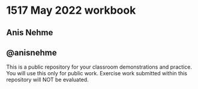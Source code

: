 # 1517 May 2022 workbook

## Anis Nehme

## @anisnehme

This is a public repository for your classroom demonstrations and practice. You will use this only for public work. Exercise work submitted within this repository will NOT be evaluated.
